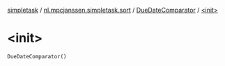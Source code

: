 [simpletask](../../index.md) / [nl.mpcjanssen.simpletask.sort](../index.md) / [DueDateComparator](index.md) / [&lt;init&gt;](.)

# &lt;init&gt;

`DueDateComparator()`